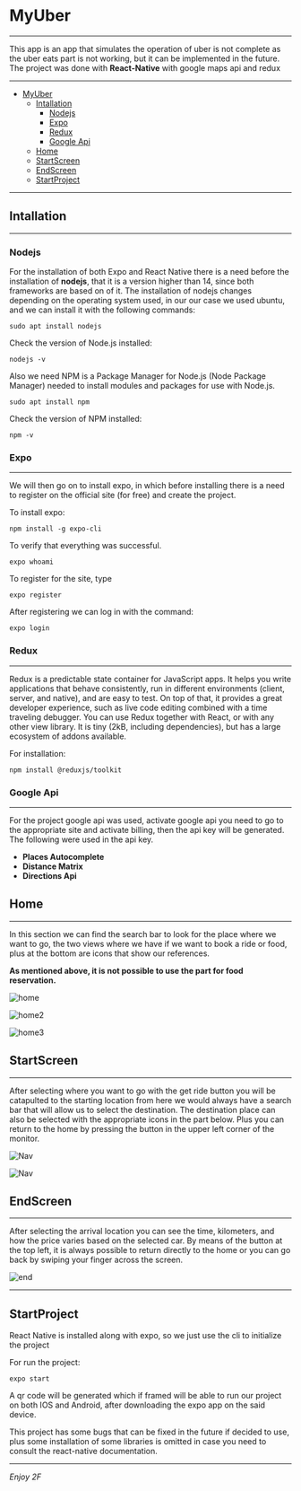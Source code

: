 # MyUber

<hr>

This app is an app that simulates the operation of uber is not complete as the uber eats part is not working, but it can be implemented in the future. The project was done with **React-Native** with google maps api and redux

<hr>

- [MyUber](#myuber)
  - [Intallation](#intallation)
    - [Nodejs](#nodejs)
    - [Expo](#expo)
    - [Redux](#redux)
    - [Google Api](#google-api)
  - [Home](#home)
  - [StartScreen](#startscreen)
  - [EndScreen](#endscreen)
  - [StartProject](#startproject)

<hr>



## Intallation

<hr>



### Nodejs

For the installation of both Expo and React Native there is a need before the installation of **nodejs**, that it is a version higher than 14, since both frameworks are based on of it. The installation of nodejs changes depending on the operating system used, in our our case we used ubuntu, and we can install it with the following commands:



`sudo apt install nodejs`



Check the version of Node.js installed:



`nodejs -v`



Also we need NPM is a Package Manager for Node.js (Node Package Manager) needed to install modules and packages for use with Node.js.



`sudo apt install npm`



Check the version of NPM installed:



`npm -v`



### Expo

<hr>

We will then go on to install expo, in which before installing there is a need to register on the official site (for free) and create the project.



To install expo:



`npm install -g expo-cli`



To verify that everything was successful.



`expo whoami`



To register for the site, type



`expo register`



After registering we can log in with the command:



`expo login`



### Redux

<hr>

Redux is a predictable state container for JavaScript apps. It helps you write applications that behave consistently, run in different environments (client, server, and native), and are easy to test. On top of that, it provides a great developer experience, such as live code editing combined with a time traveling debugger. You can use Redux together with React, or with any other view library. It is tiny (2kB, including dependencies), but has a large ecosystem of addons available.



For installation:



`npm install @reduxjs/toolkit`



### Google Api

<hr>



For the project google api was used, activate google api you need to go to the appropriate site and activate billing, then the api key will be generated. The following were used in the api key.



- **Places Autocomplete**
- **Distance Matrix**
- **Directions Api**

## Home

<hr>

In this section we can find the search bar to look for the place where we want to go, the two views where we have if we want to book a ride or food, plus at the bottom are icons that show our references.

**As mentioned above, it is not possible to use the part for food reservation.**



![home](./Screen/screen1.jpeg)



![home2](./Screen/screen2.jpeg)



![home3](./Screen/screen3.jpeg)



## StartScreen

<hr>

After selecting where you want to go with the get ride button you will be catapulted to the starting location from here we would always have a search bar that will allow us to select the destination. The destination place can also be selected with the appropriate icons in the part below. Plus you can return to the home by pressing the button in the upper left corner of the monitor.



![Nav](./Screen/screen4.jpeg)



![Nav](./Screen/screen5.jpeg)



## EndScreen

<hr>

After selecting the arrival location you can see the time, kilometers, and how the price varies based on the selected car. By means of the button at the top left, it is always possible to return directly to the home or you can go back by swiping your finger across the screen.



![end](./Screen/screen6.jpeg)



<hr>

## StartProject

React Native is installed along with expo, so we just use the cli to initialize the project



For run the project:



`expo start`



A qr code will be generated which if framed will be able to run our project on both IOS and Android, after downloading the expo app on the said device.



This project has some bugs that can be fixed in the future if decided to use, plus some installation of some libraries is omitted in case you need to consult the react-native documentation.

<hr>

*Enjoy 2F*
